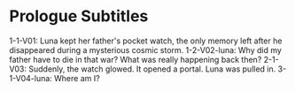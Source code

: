 # Prologue Subtitles

1-1-V01: Luna kept her father's pocket watch, the only memory left after he disappeared during a mysterious cosmic storm.
1-2-V02-luna: Why did my father have to die in that war? What was really happening back then?
2-1-V03: Suddenly, the watch glowed. It opened a portal. Luna was pulled in.
3-1-V04-luna: Where am I?